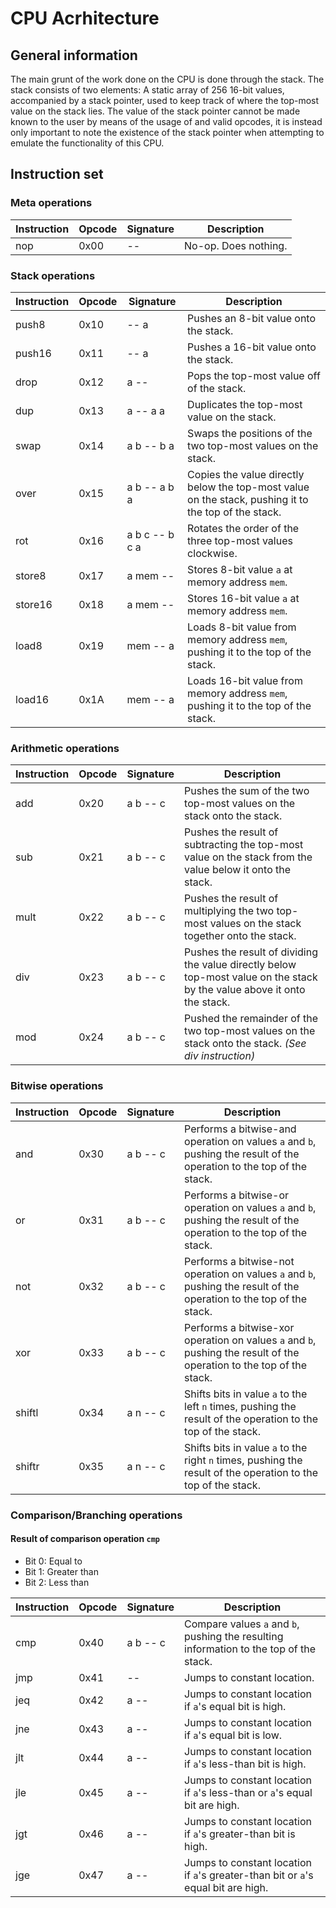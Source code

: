# CPU Acrhitecture

## General information

<!-- TODO: Clean up awkward wording. Explain the relationship between the static array and the stack pointer more thoroughly. -->
The main grunt of the work done on the CPU is done through the stack.
The stack consists of two elements: A static array of 256 16-bit values, accompanied by a
stack pointer, used to keep track of where the top-most value on the stack lies.
The value of the stack pointer cannot be made known to the user by means of the usage of and valid
opcodes, it is instead only important to note the existence of the stack pointer when attempting to
emulate the functionality of this CPU.


## Instruction set

### Meta operations

| Instruction | Opcode | Signature      | Description |
|-------------|--------|----------------|-------------|
| nop         | 0x00   | --             | No-op. Does nothing. |

### Stack operations

<!-- TODO: Use signature labels instead of stack values of relative positions in descriptions -->
| Instruction | Opcode | Signature      | Description |
|-------------|--------|----------------|-------------|
| push8       | 0x10   | -- a           | Pushes an 8-bit value onto the stack. |
| push16      | 0x11   | -- a           | Pushes a 16-bit value onto the stack. |
| drop        | 0x12   | a --           | Pops the top-most value off of the stack. |
| dup         | 0x13   | a -- a a       | Duplicates the top-most value on the stack. |
| swap        | 0x14   | a b -- b a     | Swaps the positions of the two top-most values on the stack. |
| over        | 0x15   | a b -- a b a   | Copies the value directly below the top-most value on the stack, pushing it to the top of the stack. |
| rot         | 0x16   | a b c -- b c a | Rotates the order of the three top-most values clockwise. |
| store8      | 0x17   | a mem --       | Stores 8-bit value `a` at memory address `mem`. |
| store16     | 0x18   | a mem --       | Stores 16-bit value `a` at memory address `mem`. |
| load8       | 0x19   | mem -- a       | Loads 8-bit value from memory address `mem`, pushing it to the top of the stack. |
| load16      | 0x1A   | mem -- a       | Loads 16-bit value from memory address `mem`, pushing it to the top of the stack. |

### Arithmetic operations

<!-- TODO: Use signature labels instead of stack values of relative positions in descriptions -->
| Instruction | Opcode | Signature      | Description |
|-------------|--------|----------------|-------------|
| add         | 0x20   | a b -- c       | Pushes the sum of the two top-most values on the stack onto the stack. |
| sub         | 0x21   | a b -- c       | Pushes the result of subtracting the top-most value on the stack from the value below it onto the stack. |
| mult        | 0x22   | a b -- c       | Pushes the result of multiplying the two top-most values on the stack together onto the stack. |
| div         | 0x23   | a b -- c       | Pushes the result of dividing the value directly below top-most value on the stack by the value above it onto the stack. |
| mod         | 0x24   | a b -- c       | Pushed the remainder of the two top-most values on the stack onto the stack. *(See div instruction)* |

### Bitwise operations

| Instruction | Opcode | Signature      | Description |
|-------------|--------|----------------|-------------|
| and         | 0x30   | a b -- c       | Performs a bitwise-and operation on values `a` and `b`, pushing the result of the operation to the top of the stack. |
| or          | 0x31   | a b -- c       | Performs a bitwise-or operation on values `a` and `b`, pushing the result of the operation to the top of the stack. |
| not         | 0x32   | a b -- c       | Performs a bitwise-not operation on values `a` and `b`, pushing the result of the operation to the top of the stack. |
| xor         | 0x33   | a b -- c       | Performs a bitwise-xor operation on values `a` and `b`, pushing the result of the operation to the top of the stack. |
| shiftl      | 0x34   | a n -- c       | Shifts bits in value `a` to the left `n` times, pushing the result of the operation to the top of the stack. |
| shiftr      | 0x35   | a n -- c       | Shifts bits in value `a` to the right `n` times, pushing the result of the operation to the top of the stack. |

### Comparison/Branching operations

#### Result of comparison operation `cmp`

- Bit 0: Equal to
- Bit 1: Greater than
- Bit 2: Less than

| Instruction | Opcode | Signature      | Description |
|-------------|--------|----------------|-------------|
| cmp         | 0x40   | a b -- c       | Compare values `a` and `b`, pushing the resulting information to the top of the stack. |
| jmp         | 0x41   | --             | Jumps to constant location. |
| jeq         | 0x42   | a --           | Jumps to constant location if `a`'s equal bit is high. |
| jne         | 0x43   | a --           | Jumps to constant location if `a`'s equal bit is low. |
| jlt         | 0x44   | a --           | Jumps to constant location if `a`'s less-than bit is high. |
| jle         | 0x45   | a --           | Jumps to constant location if `a`'s less-than or `a`'s equal bit are high. |
| jgt         | 0x46   | a --           | Jumps to constant location if `a`'s greater-than bit is high. |
| jge         | 0x47   | a --           | Jumps to constant location if `a`'s greater-than bit or `a`'s equal bit are high. |
